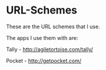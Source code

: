 URL-Schemes
===========
These are the URL schemes that I use.

The apps I use them with are:

Tally - http://agiletortoise.com/tally/

Pocket - http://getpocket.com/

